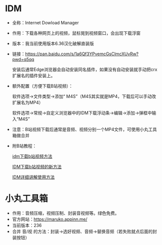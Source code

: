 # IDM

- 全称：Internet Dowload Manager

- 作用：下载各种网页上的视频，鼠标晃到视频窗口，会出现下载浮窗

- 版本：我当前使用版本6.36汉化破解直装版

- 链接：https://pan.baidu.com/s/1a6Qf3YPvemcGsClmcXUvRw?pwd=q5qq

  安装后通常Edge浏览器会自动安装同名插件，如果没有自动安装就手动把crx扩展名的插件安装上。

- 额外配置（方便下载B站视频）：

  软件选项->文件类型->添加“ M4S”（M4S其实就是MP4，下载后可以手动改扩展名为MP4）

  软件选项->常规->自定义浏览器中的IDM下载浮动条->编辑->添加->弹框中输入“M4S”

- 注意：B站视频下载后通常是音频、视频分别一个MP4文件，可使用小丸工具箱做合并

- 附B站教程：

  [idm下载b站视频方法](https://www.bilibili.com/video/BV11h4y187jp)

  [IDM下载b站视频的新方法](https://www.bilibili.com/read/cv11138722/)

  [IDM详细讲解使用方法](https://www.bilibili.com/video/BV1Ub4y1U71d)

# 小丸工具箱

- 作用：音频压缩，视频压制、封装音视频等。绿色免费。
- 官方网站：https://maruko.appinn.me/
- 当前版本：236
- 合并 音/视 的方法：封装->选好视频、音频->替换音频（若失败就点后面的封装按钮）